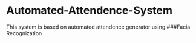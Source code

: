# Automated-Attendence-System
This system is based on automated attendence generator using 
###Facia Recognization
